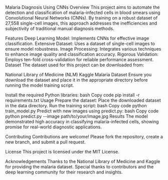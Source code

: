 Malaria Diagnosis Using CNNs
Overview
This project aims to automate the detection and classification of malaria-infected cells in blood smears using Convolutional Neural Networks (CNNs). By training on a robust dataset of 27,558 single-cell images, this approach addresses the inefficiencies and subjectivity of traditional manual diagnosis methods.

Features
Deep Learning Model: Implements CNNs for effective image classification.
Extensive Dataset: Uses a dataset of single-cell images to ensure model robustness.
Image Processing: Integrates various techniques to enhance image quality and classification accuracy.
Rigorous Validation: Employs ten-fold cross-validation for reliable performance assessment.
Dataset
The dataset used for this project can be downloaded from:

National Library of Medicine (NLM)
Kaggle Malaria Dataset
Ensure you download the dataset and place it in the appropriate directory before running the model training script.

Install the required Python libraries:
bash
Copy code
pip install -r requirements.txt
Usage
Prepare the dataset: Place the downloaded dataset in the data directory.
Run the training script:
bash
Copy code
python train_model.py
Predict with new images using predict.py:
bash
Copy code
python predict.py --image path/to/your/image.jpg
Results
The model demonstrated high accuracy in classifying malaria-infected cells, showing promise for real-world diagnostic applications.

Contributing
Contributions are welcome! Please fork the repository, create a new branch, and submit a pull request.

License
This project is licensed under the MIT License.

Acknowledgements
Thanks to the National Library of Medicine and Kaggle for providing the malaria dataset.
Special thanks to contributors and the deep learning community for their research and insights.
